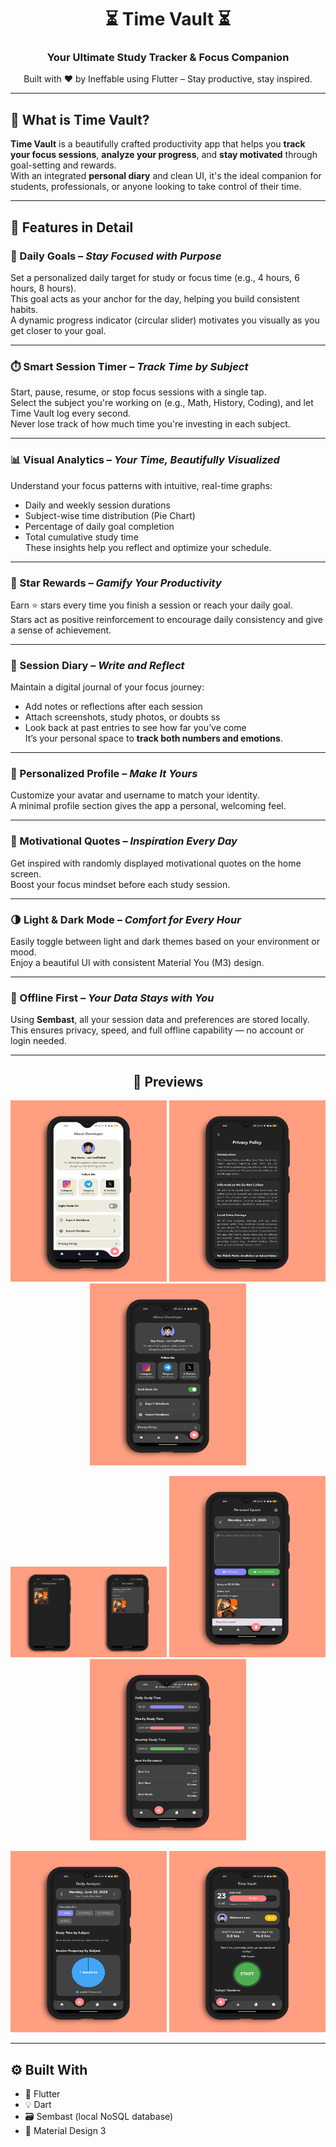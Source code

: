 <h1 align="center">⏳ <strong>Time Vault</strong> ⏳</h1>
<h3 align="center">Your Ultimate Study Tracker & Focus Companion</h3>
<p align="center">Built with ❤️ by Ineffable using Flutter – Stay productive, stay inspired.</p>

---

## 📱 What is Time Vault?

**Time Vault** is a beautifully crafted productivity app that helps you **track your focus sessions**, **analyze your progress**, and **stay motivated** through goal-setting and rewards.  
With an integrated **personal diary** and clean UI, it's the ideal companion for students, professionals, or anyone looking to take control of their time.

---

## 🌟 Features in Detail

### 🎯 Daily Goals – *Stay Focused with Purpose*  
Set a personalized daily target for study or focus time (e.g., 4 hours, 6 hours, 8 hours).  
This goal acts as your anchor for the day, helping you build consistent habits.  
A dynamic progress indicator (circular slider) motivates you visually as you get closer to your goal.

---

### ⏱️ Smart Session Timer – *Track Time by Subject*  
Start, pause, resume, or stop focus sessions with a single tap.  
Select the subject you're working on (e.g., Math, History, Coding), and let Time Vault log every second.  
Never lose track of how much time you're investing in each subject.

---

### 📊 Visual Analytics – *Your Time, Beautifully Visualized*  
Understand your focus patterns with intuitive, real-time graphs:
- Daily and weekly session durations  
- Subject-wise time distribution (Pie Chart)  
- Percentage of daily goal completion  
- Total cumulative study time  
These insights help you reflect and optimize your schedule.

---

### 🌟 Star Rewards – *Gamify Your Productivity*  
Earn ⭐️ stars every time you finish a session or reach your daily goal.  
Stars act as positive reinforcement to encourage daily consistency and give a sense of achievement.

---

### 📔 Session Diary – *Write and Reflect*  
Maintain a digital journal of your focus journey:
- Add notes or reflections after each session  
- Attach screenshots, study photos, or doubts ss  
- Look back at past entries to see how far you’ve come  
It’s your personal space to **track both numbers and emotions**.

---

### 👤 Personalized Profile – *Make It Yours*  
Customize your avatar and username to match your identity.  
A minimal profile section gives the app a personal, welcoming feel.

---

### 💬 Motivational Quotes – *Inspiration Every Day*  
Get inspired with randomly displayed motivational quotes on the home screen.  
Boost your focus mindset before each study session.

---

### 🌗 Light & Dark Mode – *Comfort for Every Hour*  
Easily toggle between light and dark themes based on your environment or mood.  
Enjoy a beautiful UI with consistent Material You (M3) design.

---

### 💾 Offline First – *Your Data Stays with You*  
Using **Sembast**, all your session data and preferences are stored locally.  
This ensures privacy, speed, and full offline capability — no account or login needed.

---

<h2 align="center">📸 Previews</h2>

<p align="center">
  <img src="Preview1.png" width="250"/>
  <img src="Preview2.png" width="250"/>
  <img src="Preview3.png" width="250"/>
</p>

<p align="center">
  <img src="Preview4.png" width="250"/>
  <img src="Preview5.png" width="250"/>
  <img src="Preview6.png" width="250"/>
</p>

<p align="center">
  <img src="Preview7.png" width="250"/>
  <img src="Preview8.png" width="250"/>
</p>

---

## ⚙️ Built With

- 🧩 Flutter  
- 💡 Dart  
- 🗃 Sembast (local NoSQL database)  
- 🎨 Material Design 3  
